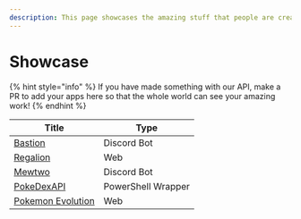 ```yaml
---
description: This page showcases the amazing stuff that people are creating with our API!
---
```


# Showcase

{% hint style="info" %}
If you have made something with our API, make a PR to add your apps here so that the whole world can see your amazing work!
{% endhint %}

| Title                                                               | Type               |
| ------------------------------------------------------------------- | ------------------ |
| [Bastion](https://bastion.traction.one)                             | Discord Bot        |
| [Regalion](https://regalion.surge.sh)                               | Web                |
| [Mewtwo](https://mewtwo-bot.carrd.co)                               | Discord Bot        |
| [PokeDexAPI](https://github.com/Celerium/PokeDex-PowerShellWrapper) | PowerShell Wrapper |
| [Pokemon Evolution](https://pokemon-evolution.vercel.app/)          | Web                |
